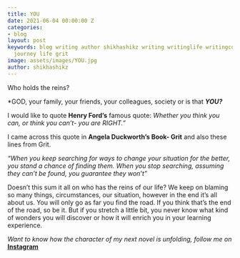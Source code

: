 ```yaml
---
title: YOU
date: 2021-06-04 00:00:00 Z
categories:
- blog
layout: post
keywords: blog writing author shikhashikz writing writinglife writingcommunity dailyblogpost
  journey life grit
image: assets/images/YOU.jpg
author: shikhashikz
---
```


Who holds the reins? 

*GOD, your family, your friends, your colleagues, society or is that ***YOU?***

I would like to quote **Henry Ford’s** famous quote: *Whether you think you can, or think you can’t- you are RIGHT.”*

I came across this quote in **Angela Duckworth’s Book- Grit** and also these lines from Grit.

*“When you keep searching for ways to change your situation for the better, you stand a chance of finding them. When you stop searching, assuming they can’t be found, you guarantee they won’t”*

Doesn’t this sum it all on who has the reins of our life? We keep on blaming so many things, circumstances, our situation, however in the end it’s all about us. You will only go as far you find the road. If you think that’s the end of the road, so be it. But if you stretch a little bit, you never know what kind of wonders you will discover or how it will enrich you in your learning experience. 

*Want to know how the character of my next novel is unfolding, follow me on* **[Instagram](https://www.instagram.com/novelistinaction/)**
